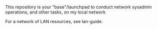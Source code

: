 This repository is your "base"/launchpad  to conduct network sysadmin operations, and other tasks, on my local network

For a network of LAN resources, see lan-guide.

